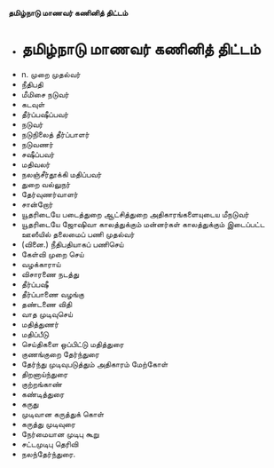 **தமிழ்நாடு மாணவர் கணினித் திட்டம்**
- # தமிழ்நாடு மாணவர் கணினித் திட்டம்
- n. முறை முதல்வர்
- நீதிபதி
- மீமிசை நடுவர்
- கடவுள்
- தீர்ப்பஷீப்பவர்
- நடுவர்
- நடுநிலைத் தீர்ப்பாளர்
- நடுவணர்
- சஷீப்பவர்
- மதிவலர்
- நலஞ்சீர்தூக்கி மதிப்பவர்
- துறை வல்லுநர்
- தேர்வுணர்வாளர்
- சான்றோர்
- யூதரிடையே படைத்துறை ஆட்சித்துறை அதிகாரங்களையுடைய மீநடுவர்
- யூதரிடையே ஜோஷிவா காலத்துக்கும் மன்னர்கள் காலத்துக்கும் இடைப்பட்ட ஊஸீயில் தலைமைப் பணி முதல்வர்
- (வினை.) நீதிபதியாகப் பணிசெய்
- கேள்வி முறை செய்
- வழக்காராய்
- விசாரணை நடத்து
- தீர்ப்பஷீ
- தீர்ப்பாணை வழங்கு
- தண்டணை விதி
- வாத முடிவுசெய்
- மதித்துணர்
- மதிப்பீடு
- செய்திகளை ஒப்பிட்டு மதித்துரை
- குணங்குறை தேர்ந்துரை
- தேர்ந்து முடிவுபடுத்தும் அதிகாரம் மேற்கோள்
- திறனாய்ந்துரை
- குற்றங்காண்
- கண்டித்துரை
- கருது
- முடிவான கருத்துக் கொள்
- கருத்து முடிவுரை
- நேர்மையான முடிபு கூறு
- சட்டமுடிபு தெரிவி
- நலந்தேர்ந்துரை.

